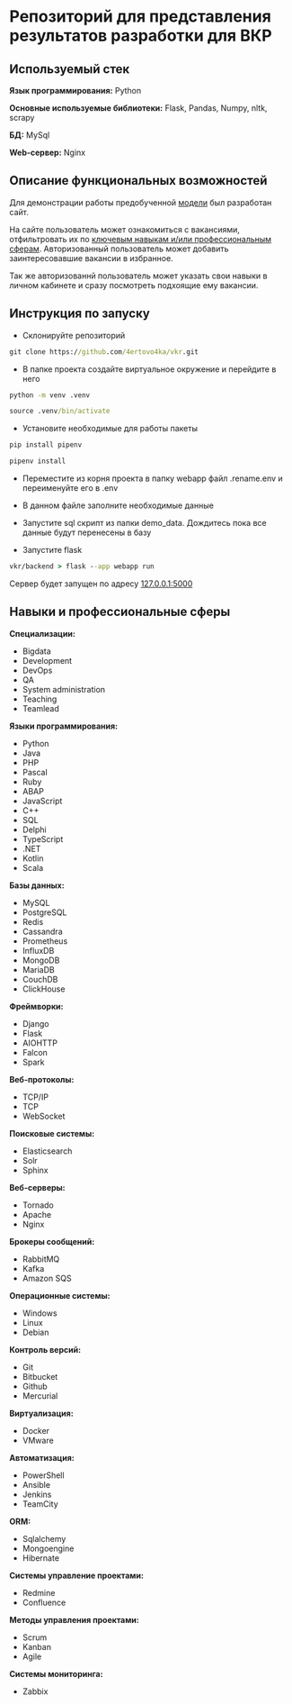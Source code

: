 # Репозиторий для представления результатов разработки для ВКР

## Используемый стек

**Язык программирования:** Python

**Основные используемые библиотеки:** Flask, Pandas, Numpy, nltk, scrapy

**БД:** MySql

**Web-cервер:** Nginx

## Описание функциональных возможностей

Для демонстрации работы предобученной [модели](https://colab.research.google.com/drive/1BsP6crvOYPihdtJ_rIx7KEms7z6nm0UE) был разработан сайт.

На сайте пользователь может ознакомиться с вакансиями, отфильтровать их по [ключевым навыкам и/или профессиональным сферам](#навыки-и-профессиональные-сферы). Авторизованный пользователь может добавить заинтересовавшие вакансии в избранное.

Так же авторизованнй пользователь может указать свои навыки в личном кабинете и сразу посмотреть подхоящие ему вакансии.

## Инструкция по запуску

- Склонируйте репозиторий

```cmd
git clone https://github.com/4ertovo4ka/vkr.git
```

- В папке проекта создайте виртуальное окружение и перейдите в него

```cmd
python -m venv .venv

source .venv/bin/activate
```

- Установите необходимые для работы пакеты

```cmd
pip install pipenv

pipenv install
```

- Переместите из корня проекта в папку webapp файл .rename.env и переименуйте его в .env
- В данном файле заполните необходимые данные

- Запустите sql скрипт из папки demo_data. Дождитесь пока все данные будут перенесены в базу

- Запустите flask

```cmd
vkr/backend > flask --app webapp run
```

Сервер будет запущен по адресу [127.0.0.1:5000](http://127.0.0.1:5000)

## Навыки и профессиональные сферы

**Специализации:**

- Bigdata
- Development
- DevOps
- QA
- System administration
- Teaching
- Teamlead

**Языки программирования:**

- Python
- Java
- PHP
- Pascal
- Ruby
- ABAP
- JavaScript
- C++
- SQL
- Delphi
- TypeScript
- .NET
- Kotlin
- Scala

**Базы данных:**

- MySQL
- PostgreSQL
- Redis
- Cassandra
- Prometheus
- InfluxDB
- MongoDB
- MariaDB
- CouchDB
- ClickHouse

**Фреймворки:**

- Django
- Flask
- AIOHTTP
- Falcon
- Spark

**Веб-протоколы:**

- TCP/IP
- TCP
- WebSocket

**Поисковые системы:**

- Elasticsearch
- Solr
- Sphinx

**Веб-серверы:**

- Tornado
- Apache
- Nginx

**Брокеры сообщений:**

- RabbitMQ
- Kafka
- Amazon SQS

**Операционные системы:**

- Windows
- Linux
- Debian

**Контроль версий:**

- Git
- Bitbucket
- Github
- Mercurial

**Виртуализация:**

- Docker
- VMware

**Автоматизация:**

- PowerShell
- Ansible
- Jenkins
- TeamCity

**ORM:**

- Sqlalchemy
- Mongoengine
- Hibernate

**Системы управление проектами:**

- Redmine
- Confluence

**Методы управления проектами:**

- Scrum
- Kanban
- Agile

**Системы мониторинга:**

- Zabbix
